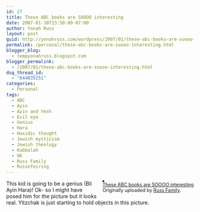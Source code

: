 ```yaml
---
id: 27
title: These ABC books are SOOOO interesting
date: 2007-01-30T23:50:00-07:00
author: Yonah Russ
layout: post
guid: http://yonahruss.com/wordpress/2007/01/these-abc-books-are-soooo-interesting.html
permalink: /personal/these-abc-books-are-soooo-interesting.html
blogger_blog:
  - tempyonahruss.blogspot.com
blogger_permalink:
  - /2007/01/these-abc-books-are-soooo-interesting.html
dsq_thread_id:
  - "644835251"
categories:
  - Personal
tags:
  - ABC
  - Ayin
  - Ayin and Yesh
  - Evil eye
  - Genius
  - Hara
  - Hasidic thought
  - Jewish mysticism
  - Jewish theology
  - Kabbalah
  - OK
  - Russ Family
  - Russefeiring
---
```

<div style="float: right; margin-left: 10px; margin-bottom: 10px;">
  <a href="http://www.flickr.com/photos/russ_family/375252700/" title="photo sharing"><img src="http://farm1.static.flickr.com/124/375252700_6971d8c1bc_m.jpg" alt="" style="border: solid 2px #000000;" /></a> <br /> <span style="font-size: 0.9em; margin-top: 0px;"> <a href="http://www.flickr.com/photos/russ_family/375252700/">These ABC books are SOOOO interesting</a> <br /> Originally uploaded by <a href="http://www.flickr.com/people/russ_family/">Russ Family</a>. </span>
</div>

This kid is going to be a genius (Bli Ayin Hara)! Ok- so I might have posed him for the picture but it looks real. Yitzchak is just starting to hold objects in this picture.<br clear="all" />